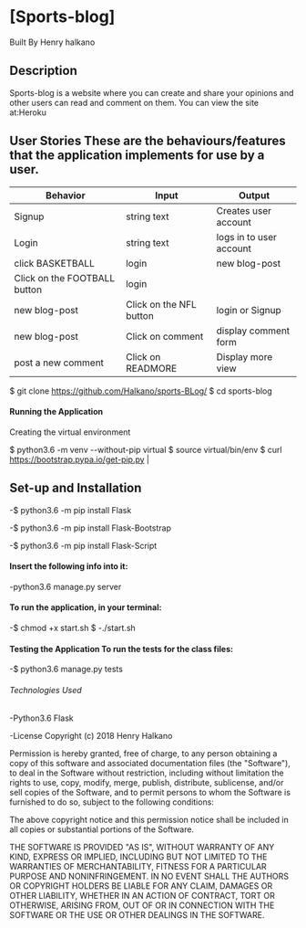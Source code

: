  # [Sports-blog]
Built By Henry halkano

## Description

Sports-blog is a website where you can create and share your opinions and other users can read and comment on them.
You can view the site at:Heroku

## User Stories These are the behaviours/features that the application implements for use by a user.


| Behavior            | Input                         | Output                        |
| ------------------- | ----------------------------- | ----------------------------- |
| Signup | string text | Creates user account |
| Login | string text | logs in to user account |
| click BASKETBALL  | login | new blog-post |
| Click on the FOOTBALL button | login  |
| new blog-post | Click on the NFL button |login or Signup |
| new blog-post | Click on comment  | display comment form |
| post a new comment | Click on READMORE  | Display more view|




$ git clone https://github.com/Halkano/sports-BLog/
$ cd sports-blog

#### Running the Application
Creating the virtual environment

$ python3.6 -m venv --without-pip virtual $
source virtual/bin/env
$ curl https://bootstrap.pypa.io/get-pip.py |

## Set-up and Installation

-$ python3.6 -m pip install Flask

 -$ python3.6 -m pip install Flask-Bootstrap

-$ python3.6 -m pip install Flask-Script

#### Insert the following info into it:
-python3.6 manage.py server

#### To run the application, in your terminal:
-$ chmod +x start.sh $
-./start.sh

#### Testing the Application To run the tests for the class files:
-$ python3.6 manage.py tests

###### Technologies Used
-Python3.6 Flask

-License Copyright (c) 2018  Henry Halkano

Permission is hereby granted, free of charge, to any person obtaining a copy of this software and associated documentation files (the "Software"), to deal in the Software without restriction, including without limitation the rights to use, copy, modify, merge, publish, distribute, sublicense, and/or sell copies of the Software, and to permit persons to whom the Software is furnished to do so, subject to the following conditions:

The above copyright notice and this permission notice shall be included in all copies or substantial portions of the Software.

THE SOFTWARE IS PROVIDED "AS IS", WITHOUT WARRANTY OF ANY KIND, EXPRESS OR IMPLIED, INCLUDING BUT NOT LIMITED TO THE WARRANTIES OF MERCHANTABILITY, FITNESS FOR A PARTICULAR PURPOSE AND NONINFRINGEMENT. IN NO EVENT SHALL THE AUTHORS OR COPYRIGHT HOLDERS BE LIABLE FOR ANY CLAIM, DAMAGES OR OTHER LIABILITY, WHETHER IN AN ACTION OF CONTRACT, TORT OR OTHERWISE, ARISING FROM, OUT OF OR IN CONNECTION WITH THE SOFTWARE OR THE USE OR OTHER DEALINGS IN THE SOFTWARE.
